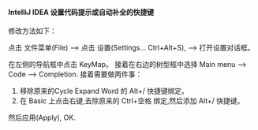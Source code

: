 #### IntelliJ IDEA 设置代码提示或自动补全的快捷键

修改方法如下：

点击 文件菜单(File) –> 点击 设置(Settings… Ctrl+Alt+S), –> 打开设置对话框。

在左侧的导航框中点击 KeyMap。
接着在右边的树型框中选择 Main menu –> Code –> Completion.
接着需要做两件事：
1. 移除原来的Cycle Expand Word 的 Alt+/ 快捷键绑定。
2. 在 Basic 上点击右键,去除原来的 Ctrl+空格 绑定,然后添加 Alt+/ 快捷键。

然后应用(Apply), OK.
